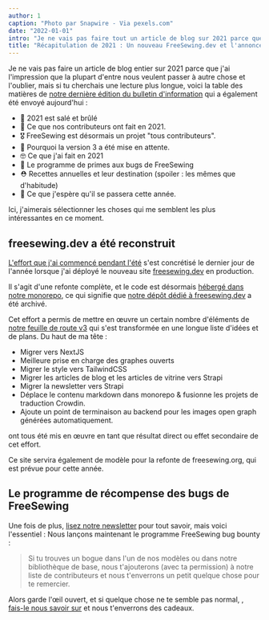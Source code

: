 ```yaml
---
author: 1
caption: "Photo par Snapwire - Via pexels.com"
date: "2022-01-01"
intro: "Je ne vais pas faire tout un article de blog sur 2021 parce que j'ai l'impression que la plupart d'entre nous veulent passer à autre chose et oublier tout ça, mais si tu cherchais une lecture plus longue, voici la table des matières de la dernière édition de notre bulletin d'information qui a également été envoyé aujourd'hui :"
title: "Récapitulation de 2021 : Un nouveau FreeSewing.dev et l'annonce de notre programme de primes aux bugs."
---
```




Je ne vais pas faire un article de blog entier sur 2021 parce que j'ai l'impression que la plupart d'entre nous veulent passer à autre chose et l'oublier, mais si tu cherchais une lecture plus longue, voici la table des matières de [notre dernière édition du bulletin d'information](/newsletter/2022q1/) qui a également été envoyé aujourd'hui :

- 🎉 2021 est salé et brûlé
- 🧐 Ce que nos contributeurs ont fait en 2021.
- 🎖️ FreeSewing est désormais un projet "tous contributeurs".
- 🚧 Pourquoi la version 3 a été mise en attente.
- 🤓 Ce que j'ai fait en 2021
- 🐛 Le programme de primes aux bugs de FreeSewing
- ⛑️ Recettes annuelles et leur destination (spoiler : les mêmes que d'habitude)
- 🤞 Ce que j'espère qu'il se passera cette année.

Ici, j'aimerais sélectionner les choses qui me semblent les plus intéressantes en ce moment.

## freesewing.dev a été reconstruit

[L'effort que j'ai commencé pendant l'été](https://freesewing.dev/blog/project-2022) s'est concrétisé le dernier jour de l'année lorsque j'ai déployé le nouveau site [freesewing.dev](https://freesewing.dev/blog/project-2022) en production.

Il s'agit d'une refonte complète, et le code est désormais [hébergé dans notre monorepo](https://github.com/freesewing/freesewing), ce qui signifie que [notre dépôt dédié à freesewing.dev](https://github.com/freesewing/freesewing.dev) a été archivé.

Cet effort a permis de mettre en œuvre un certain nombre d'éléments de [notre feuille de route v3](https://github.com/freesewing/freesewing/discussions/1278) qui s'est transformée en une longue liste d'idées et de plans. Du haut de ma tête :

- Migrer vers NextJS
- Meilleure prise en charge des graphes ouverts
- Migrer le style vers TailwindCSS
- Migrer les articles de blog et les articles de vitrine vers Strapi
- Migrer la newsletter vers Strapi
- Déplace le contenu markdown dans monorepo & fusionne les projets de traduction Crowdin.
- Ajoute un point de terminaison au backend pour les images open graph générées automatiquement.

ont tous été mis en œuvre en tant que résultat direct ou effet secondaire de cet effort.

Ce site servira également de modèle pour la refonte de freesewing.org, qui est prévue pour cette année.

## Le programme de récompense des bugs de FreeSewing

Une fois de plus, [lisez notre newsletter](/newsletter/2022q1/) pour tout savoir, mais voici l'essentiel : Nous lançons maintenant le programme FreeSewing bug bounty :

> Si tu trouves un bogue dans l'un de nos modèles ou dans notre bibliothèque de base, nous t'ajouterons (avec ta permission) à notre liste de contributeurs et nous t'enverrons un petit quelque chose pour te remercier.

Alors garde l'œil ouvert, et si quelque chose ne te semble pas normal, [, fais-le nous savoir sur](https://discord.freesewing.org/) et nous t'enverrons des cadeaux.
